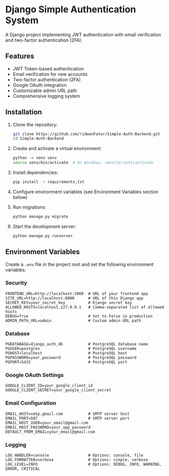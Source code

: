 # Django Simple Authentication System

A Django project implementing JWT authentication with email verification and two-factor authentication (2FA).

## Features

- JWT Token-based authentication
- Email verification for new accounts
- Two-factor authentication (2FA)
- Google OAuth integration
- Customizable admin URL path
- Comprehensive logging system

## Installation

1. Clone the repository:
   ```bash
   git clone https://github.com/ridwanFatur/Simple-Auth-Backend.git
   cd Simple-Auth-Backend
   ```

2. Create and activate a virtual environment:
   ```bash
   python -m venv venv
   source venv/bin/activate  # On Windows: venv\Scripts\activate
   ```

3. Install dependencies:
   ```bash
   pip install -r requirements.txt
   ```

4. Configure environment variables (see Environment Variables section below)

5. Run migrations:
   ```bash
   python manage.py migrate
   ```

6. Start the development server:
   ```bash
   python manage.py runserver
   ```

## Environment Variables

Create a `.env` file in the project root and set the following environment variables:

### Security
```
FRONTEND_URL=http://localhost:3000  # URL of your frontend app
SITE_URL=http://localhost:8000      # URL of this Django app
SECRET_KEY=your_secret_key          # Django secret key
ALLOWED_HOSTS=localhost,127.0.0.1   # Comma-separated list of allowed hosts
DEBUG=True                          # Set to False in production
ADMIN_PATH_URL=admin                # Custom admin URL path
```

### Database
```
PGDATABASE=django_auth_db           # PostgreSQL database name
PGUSER=postgres                     # PostgreSQL username
PGHOST=localhost                    # PostgreSQL host
PGPASSWORD=your_password            # PostgreSQL password
PGPORT=5432                         # PostgreSQL port
```

### Google OAuth Settings
```
GOOGLE_CLIENT_ID=your_google_client_id
GOOGLE_CLIENT_SECRET=your_google_client_secret
```

### Email Configuration
```
EMAIL_HOST=smtp.gmail.com           # SMTP server host
EMAIL_PORT=587                      # SMTP server port
EMAIL_HOST_USER=your_email@gmail.com
EMAIL_HOST_PASSWORD=your_app_password
DEFAULT_FROM_EMAIL=your_email@gmail.com
```

### Logging
```
LOG_HANDLER=console                 # Options: console, file
LOG_FORMATTER=verbose               # Options: simple, verbose
LOG_LEVEL=INFO                      # Options: DEBUG, INFO, WARNING, ERROR, CRITICAL
```
